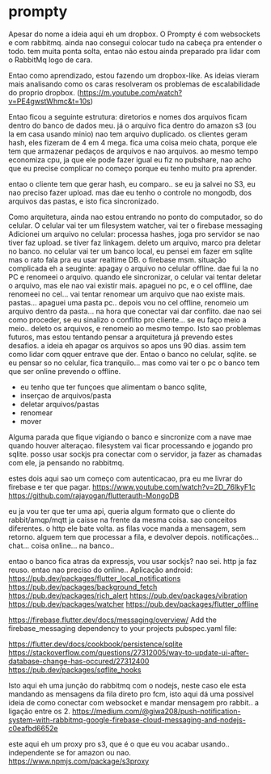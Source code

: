 # prompty


Apesar do nome a ideia aqui eh um dropbox. 
O Prompty é com websockets e com rabbitmq. ainda nao consegui colocar tudo na cabeça pra entender o todo. 
tem muita ponta solta, entao não estou ainda preparado pra lidar com o RabbitMq logo de cara. 

Entao como aprendizado, estou fazendo um dropbox-like. 
As ideias vieram mais analisando como os caras resolveram os problemas de 
escalabilidade do proprio dropbox. (https://m.youtube.com/watch?v=PE4gwstWhmc&t=10s)

Entao ficou a seguinte estrutura:
diretorios e nomes dos arquivos ficam dentro do banco de dados meu. 
já o arquivo fica dentro do amazon s3 (ou la em casa usando minio)
nao tem arquivo duplicado. os clientes geram hash, eles fizeram de 4 em 4 mega. 
fica uma coisa meio chata, porque ele tem que armazenar pedaços de arquivos e nao arquivos. 
ao mesmo tempo economiza cpu, ja que ele pode fazer igual eu fiz no pubshare, 
nao acho que eu precise complicar no começo porque eu tenho muito pra aprender. 

entao o cliente tem que gerar hash, eu comparo.. se eu ja salvei no S3, eu nao preciso fazer upload. 
mas dae eu tenho o controle no mongodb, dos arquivos das pastas, e isto fica sincronizado. 

Como arquitetura, ainda nao estou entrando no ponto do computador, so do celular. 
O celular vai ter um filesystem watcher, vai ter o firebase messaging
Adicionei um arquivo no celular:
processa hashes, joga pro servidor se nao tiver faz upload. se tiver faz linkagem. 
deleto um arquivo, marco pra deletar no banco. 
no celular vai ter um banco local, eu pensei em fazer em sqlite mas o rato fala pra eu usar realtime DB. o firebase msm. 
situação complicada eh a seuginte:
apagay o arquivo no celular offline. dae fui la no PC e renomeei o arquivo. 
quando ele sincronizar, o celular vai tentar deletar o arquivo, mas ele nao vai existir mais. 
apaguei no pc, e o cel offline, dae renomeei no cel... vai tentar renomear um arquivo que nao existe mais. 
pastas... apaguei uma pasta pc.. depois vou no cel offline, renomeio um arquivo dentro da pasta... na hora que conectar vai dar conflito. 
dae nao sei como proceder, se eu sinalizo o conflito pro cliente... se eu faço meio a meio.. deleto os arquivos, e renomeio ao mesmo tempo. 
Isto sao problemas futuros, mas estou tentando pensar a arquitetura já prevendo estes desafios. 
a ideia eh apagar os arquivos so apos uns 90 dias. assim tem como lidar com qquer entrave que der. 
Entao o banco no celular, sqlite. se eu pensar so no celular, fica tranquilo... mas como vai ter o pc o banco tem que ser online prevendo o offline. 

- eu tenho que ter 
funçoes que alimentam o banco sqlite, 
- inserçao de arquivos/pasta
- deletar arquivos/pastas
- renomear
- mover

Alguma parada que fique vigiando o banco e sincronize com a nave mae quando houver alteraçao. 
filesystem vai ficar processando e jogando pro sqlite. 
posso usar sockjs pra conectar com o servidor, ja fazer as chamadas com ele, ja pensando no rabbitmq. 

estes dois aqui sao um começo com autenticacao, 
pra eu me livrar do firebase e ter que pagar. 
https://www.youtube.com/watch?v=2D_76lkyF1c
https://github.com/rajayogan/flutterauth-MongoDB


eu ja vou ter que ter uma api, 
queria algum formato que o cliente do rabbit/amqp/mqtt ja caisse na frente da mesma coisa. 
sao conceitos diferentes. 
o http ele bate volta. 
as filas voce manda a mensagem, sem retorno. alguem tem que processar a fila, e devolver depois. notificações... chat... coisa online... na banco..

entao o banco fica atras da expressjs, vou usar sockjs? nao sei. http ja faz reuso. entao nao preciso do online.. 
Aplicação android:
https://pub.dev/packages/flutter_local_notifications
https://pub.dev/packages/background_fetch
https://pub.dev/packages/rich_alert
https://pub.dev/packages/vibration
https://pub.dev/packages/watcher
https://pub.dev/packages/flutter_offline

https://firebase.flutter.dev/docs/messaging/overview/  Add the firebase_messaging dependency to your projects pubspec.yaml file:

https://flutter.dev/docs/cookbook/persistence/sqlite
https://stackoverflow.com/questions/27312005/way-to-update-ui-after-database-change-has-occured/27312400
https://pub.dev/packages/sqflite_hooks


Isto aqui eh uma junção do rabbitmq com o nodejs, neste caso ele esta mandando as mensagens da fila direto
pro fcm, isto aqui dá uma possivel ideia de como conectar com websocket e mandar mensagem pro rabbit.. a ligação entre os 2. 
https://medium.com/@giwa208/push-notification-system-with-rabbitmq-google-firebase-cloud-messaging-and-nodejs-c0eafbd6652e


este aqui eh um proxy pro s3, que é o que eu vou acabar usando.. independente se for amazon ou nao. 
https://www.npmjs.com/package/s3proxy



